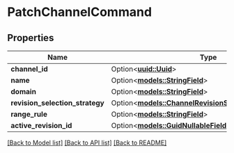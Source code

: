 # PatchChannelCommand

## Properties

Name | Type | Description | Notes
------------ | ------------- | ------------- | -------------
**channel_id** | Option<[**uuid::Uuid**](uuid::Uuid.md)> |  | [optional]
**name** | Option<[**models::StringField**](StringField.md)> |  | [optional]
**domain** | Option<[**models::StringField**](StringField.md)> |  | [optional]
**revision_selection_strategy** | Option<[**models::ChannelRevisionSelectionStrategyField**](ChannelRevisionSelectionStrategyField.md)> |  | [optional]
**range_rule** | Option<[**models::StringField**](StringField.md)> |  | [optional]
**active_revision_id** | Option<[**models::GuidNullableField**](GuidNullableField.md)> |  | [optional]

[[Back to Model list]](../README.md#documentation-for-models) [[Back to API list]](../README.md#documentation-for-api-endpoints) [[Back to README]](../README.md)


